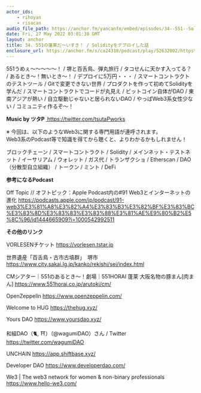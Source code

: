 ```yaml
---
actor_ids:
    - rihoyan
    - risacan
audio_file_path: https://anchor.fm/yancanfm/embed/episodes/34--551--Solidity-e1j4np2
date: Fri, 27 May 2022 03:01:38 GMT
layout: anchor
title: 34. 551の蓬莱だ〜いすき！ / Solidityをデプロイした話
enclosure_url: https://anchor.fm/s/ca24318/podcast/play/52632802/https%3A%2F%2Fd3ctxlq1ktw2nl.cloudfront.net%2Fstaging%2F2022-4-27%2F7ede7fb3-e181-c44a-ed41-6383dfc9ba02.m4a
---
```

<p>551うめぇ〜〜〜〜〜！ / 堺と百舌鳥、弾丸旅行 / タコせんに天かす入ってる？ / あるとき〜！無いとき〜！ / デプロイに5万円・・・ / スマートコントラクトのテストツール / Gitで変更できない世界 / プロダクトを作って初めてSolidityを学んだ / スマートコントラクトでコードが丸見え / ビットコイン自体がDAO / 東南アジアが熱い / 自立駆動じゃないと居られないDAO / やっぱWeb3系女性少ない / コミュニティ作るぞ〜！</p>
<p><strong>Music by ツタP </strong><a href="https://twitter.com/tsutaPworks">&nbsp;https://twitter.com/tsutaPworks</a></p>
<p>※ 今回は、以下のようなWeb3に関する専門用語が連呼されます。<br>
Web3系のPodcast等で知識を得てから聴くと、よりわかるかもしれません！</p>
<p>ブロックチェーン / スマートコントラクト / Solidity / メインネット・テストネット / イーサリアム / ウォレット / ガス代 / トランザクショ / Etherscan / DAO（分散型自立組織） / トークン / ミント / DeFi</p>
<p><strong>参考になるPodcast</strong></p>
<p>Off Topic // オフトピック：Apple Podcast内の#91 Web3とインターネットの進化 <a href="https://podcasts.apple.com/jp/podcast/91-web3%E3%81%A8%E3%82%A4%E3%83%B3%E3%82%BF%E3%83%BC%E3%83%8D%E3%83%83%E3%83%88%E3%81%AE%E9%80%B2%E5%8C%96/id1444665909?i=1000542992511">https://podcasts.apple.com/jp/podcast/91-web3%E3%81%A8%E3%82%A4%E3%83%B3%E3%82%BF%E3%83%BC%E3%83%8D%E3%83%83%E3%83%88%E3%81%AE%E9%80%B2%E5%8C%96/id1444665909?i=1000542992511</a></p>
<p><strong>その他のリンク</strong></p>
<p>VORLESENチケット <a href="https://vorlesen.tstar.jp/">https://vorlesen.tstar.jp</a></p>
<p>世界遺産「百舌鳥・古市古墳群」　堺市 <a href="https://www.city.sakai.lg.jp/kanko/rekishi/sei/index.html">https://www.city.sakai.lg.jp/kanko/rekishi/sei/index.html</a></p>
<p>CMシアター｜551のあるとき〜！劇場｜551HORAI 蓬莱 大阪名物の豚まん[肉まん] <a href="https://www.551horai.co.jp/arutoki/cm/">https://www.551horai.co.jp/arutoki/cm/</a></p>
<p>OpenZeppelin <a href="https://www.openzeppelin.com/">https://www.openzeppelin.com/</a></p>
<p>Welcome to HUG <a href="https://thehug.xyz/">https://thehug.xyz/</a></p>
<p>Yours DAO <a href="https://www.yoursdao.xyz/">https://www.yoursdao.xyz/</a></p>
<p>和組DAO（🐈, ⛩）（@wagumiDAO）さん / Twitter <a href="https://twitter.com/wagumiDAO">https://twitter.com/wagumiDAO</a></p>
<p>UNCHAIN <a href="https://app.shiftbase.xyz/">https://app.shiftbase.xyz/</a></p>
<p>Developer DAO <a href="https://www.developerdao.com/">https://www.developerdao.com/</a></p>
<p>We3 | The web3 network for women &amp; non-binary professionals <a href="https://www.hello-we3.com/">https://www.hello-we3.com/</a></p>
<p><br></p>
  